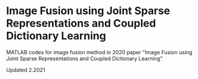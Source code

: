 # Image Fusion using Joint Sparse Representations and Coupled Dictionary Learning

MATLAB codes for image fusion method in 2020 paper "Image Fusion using Joint Sparse Representations and Coupled Dictionary Learning" 

Updated 2.2021
